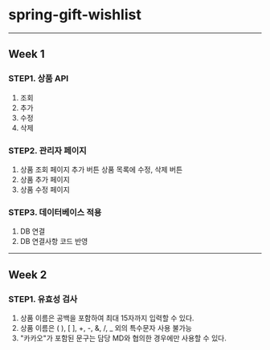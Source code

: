 # spring-gift-wishlist

<hr>

## Week 1
### STEP1. 상품 API
1. 조회
2. 추가
3. 수정
4. 삭제


### STEP2. 관리자 페이지
1. 상품 조회 페이지
   추가 버튼
   상품 목록에 수정, 삭제 버튼
2. 상품 추가 페이지
3. 상품 수정 페이지

### STEP3. 데이터베이스 적용
1. DB 연결
2. DB 연결사항 코드 반영

<hr>

## Week 2

### STEP1. 유효성 검사
1. 상품 이름은 공백을 포함하여 최대 15자까지 입력할 수 있다.
2. 상품 이름은 ( ), [ ], +, -, &, /, _ 외의 특수문자 사용 불가능
3. "카카오"가 포함된 문구는 담당 MD와 협의한 경우에만 사용할 수 있다.



